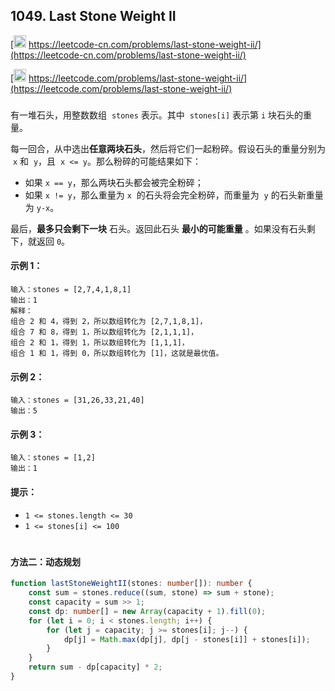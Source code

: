 ## 1049. Last Stone Weight II

[<img src="https://static.leetcode-cn.com/cn-mono-assets/production/assets/logo-dark-cn.c42314a8.svg" height="20" /> https://leetcode-cn.com/problems/last-stone-weight-ii/](https://leetcode-cn.com/problems/last-stone-weight-ii/)

[<img src="https://assets.leetcode.com/static_assets/public/webpack_bundles/images/logo-dark.e99485d9b.svg" height="20"/> https://leetcode.com/problems/last-stone-weight-ii/](https://leetcode.com/problems/last-stone-weight-ii/)

###

有一堆石头，用整数数组  `stones` 表示。其中  `stones[i]` 表示第 `i` 块石头的重量。

每一回合，从中选出**任意两块石头**，然后将它们一起粉碎。假设石头的重量分别为  `x` 和  `y`，且  `x <= y`。那么粉碎的可能结果如下：

-   如果 `x == y`，那么两块石头都会被完全粉碎；
-   如果 `x != y`，那么重量为 `x`  的石头将会完全粉碎，而重量为  `y` 的石头新重量为 `y-x`。

最后，**最多只会剩下一块** 石头。返回此石头 **最小的可能重量** 。如果没有石头剩下，就返回 `0`。

#### 示例 1：

```
输入：stones = [2,7,4,1,8,1]
输出：1
解释：
组合 2 和 4，得到 2，所以数组转化为 [2,7,1,8,1]，
组合 7 和 8，得到 1，所以数组转化为 [2,1,1,1]，
组合 2 和 1，得到 1，所以数组转化为 [1,1,1]，
组合 1 和 1，得到 0，所以数组转化为 [1]，这就是最优值。
```

#### 示例 2：

```
输入：stones = [31,26,33,21,40]
输出：5
```

#### 示例 3：

```
输入：stones = [1,2]
输出：1
```

#### 提示：

-   `1 <= stones.length <= 30`
-   `1 <= stones[i] <= 100`

#

#### 方法二：动态规划

```ts
function lastStoneWeightII(stones: number[]): number {
    const sum = stones.reduce((sum, stone) => sum + stone);
    const capacity = sum >> 1;
    const dp: number[] = new Array(capacity + 1).fill(0);
    for (let i = 0; i < stones.length; i++) {
        for (let j = capacity; j >= stones[i]; j--) {
            dp[j] = Math.max(dp[j], dp[j - stones[i]] + stones[i]);
        }
    }
    return sum - dp[capacity] * 2;
}
```
